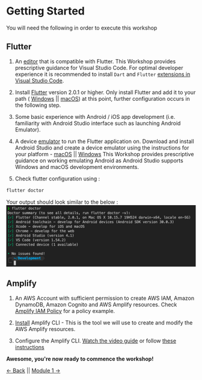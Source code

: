 # Getting Started

You will need the following in order to execute this workshop

## Flutter 

1. An [editor](https://code.visualstudio.com/) that is compatible with Flutter. This Workshop provides prescriptive guidance for Visual Studio Code. For optimal developer experience it is recommended to install `Dart` and `Flutter` [extensions in Visual Studio Code](https://code.visualstudio.com/docs/editor/extension-gallery).

2. Install [Flutter](https://flutter.dev/docs/get-started/install) version 2.0.1 or higher. Only install Flutter and add it to your path ( [Windows](https://flutter.dev/docs/get-started/install/windows#update-your-path) || [macOS](https://flutter.dev/docs/get-started/install/macos#update-your-path)) at this point, further configuration occurs in the following step.

3. Some basic experience with Android / iOS app development (i.e. familiarity with Android Studio interface such as launching Android Emulator).

4. A device [emulator](https://developer.android.com/studio) to run the Flutter application on. Download and install Android Studio and create a device emulator using the instructions for your platform - [macOS](https://flutter.dev/docs/get-started/install/macos#set-up-the-android-emulator) || [Windows](https://flutter.dev/docs/get-started/install/windows#set-up-the-android-emulator)
This Workshop provides prescriptive guidance on working emulating Android as Android Studio supports Windows and macOS development environments.

5. Check flutter configuration using :
``` bash
flutter doctor
```
Your output should look similar to the below :
![Flutter Doctor](./images/flutter-doctor-terminal.png)

## Amplify 

1. An AWS Account with sufficient permission to create AWS IAM, Amazon DynamoDB, Amazon Cognito and AWS Amplify resources. Check [Amplify IAM Policy](https://docs.amplify.aws/cli/usage/iam) for a policy example.

2. [Install](https://docs.amplify.aws/cli/start/install) Amplify CLI - This is the tool we will use to create and modify the AWS Amplify resources.

3. Configure the Amplify CLI. 
[Watch the video guide](https://docs.amplify.aws/cli/start/install#option-1-watch-the-video-guide) 
or follow [these instructions](https://docs.amplify.aws/cli/start/install#option-2-follow-the-instructions)


**Awesome, you're now ready to commence the workshop!**


[<- Back](../README.md) || [Module 1 ->](../module1/README.md) 
